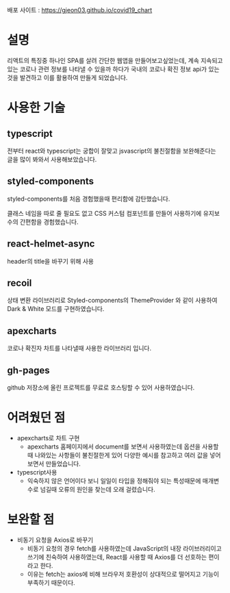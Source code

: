 배포 사이트 : https://gjeon03.github.io/covid19_chart

# 설명

리액트의 특징중 하나인 SPA를 살려 간단한 웹앱을 만들어보고싶었는데, 계속 지속되고 있는 코로나 관련 정보를 나타낼 수 있을까 하다가 국내의 코로나 확진 정보 api가 있는것을 발견하고 이를 활용하여 만들게 되었습니다.

# 사용한 기술

## typescript

전부터 react와 typescript는 궁합이 잘맞고 jsvascript의 불친절함을 보완해준다는 글을 많이 봐와서 사용해보았습니다.

## styled-components

styled-components를 처음 경험했을때 편리함에 감탄했습니다.

클래스 네임을 따로 줄 필요도 없고 CSS 커스텀 컴포넌트를 만들어 사용하기에 유지보수의 간편함을 경험했습니다.

## react-helmet-async

header의 title을 바꾸기 위해 사용

## recoil

상태 변환 라이브러리로 Styled-components의 ThemeProvider 와 같이 사용하여 Dark & White 모드를 구현하였습니다.

## apexcharts

코로나 확진자 차트를 나타낼때 사용한 라이브러리 입니다.

## gh-pages

github 저장소에 올린 프로젝트를 무료로 호스팅할 수 있어 사용하였습니다.

# 어려웠던 점

- apexcharts로 차트 구현
  - apexcharts 홈페이지에서 document를 보면서 사용하였는데 옵션을 사용할때 나와있는 사항들이 불친절한게 있어 다양한 예시를 참고하고 여러 값을 넣어보면서 만들었습니다.
- typescript사용
  - 익숙하지 않은 언어이다 보니 일일이 타입을 정해줘야 되는 특성때문에 매개변수로 넘길때 오류의 원인을 찾는데 오래 걸렸습니다.

# 보완할 점

- 비동기 요청을 Axios로 바꾸기
  - 비동기 요청의 경우 fetch를 사용하였는데 JavaScript의 내장 라이브러리이고 쓰기에 친숙하여 사용하였는데, React를 사용할 때 Axios를 더 선호하는 편이라고 한다.
  - 이유는 fetch는 axios에 비해 브라우저 호환성이 상대적으로 떨어지고 기능이 부족하기 때문이다.
